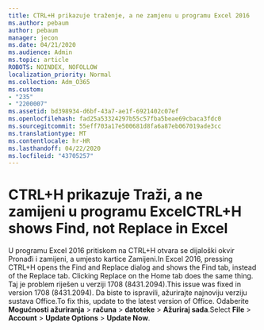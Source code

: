 ```yaml
---
title: CTRL+H prikazuje traženje, a ne zamjenu u programu Excel 2016
ms.author: pebaum
author: pebaum
manager: jecon
ms.date: 04/21/2020
ms.audience: Admin
ms.topic: article
ROBOTS: NOINDEX, NOFOLLOW
localization_priority: Normal
ms.collection: Adm_O365
ms.custom:
- "235"
- "2200007"
ms.assetid: bd398934-d6bf-43a7-ae1f-6921402c07ef
ms.openlocfilehash: fad25a53324297b55c57fba5beae69cbaca3fdc0
ms.sourcegitcommit: 55eff703a17e500681d8fa6a87eb067019ade3cc
ms.translationtype: MT
ms.contentlocale: hr-HR
ms.lasthandoff: 04/22/2020
ms.locfileid: "43705257"
---
```

# <a name="ctrlh-shows-find-not-replace-in-excel"></a><span data-ttu-id="3a44f-102">CTRL+H prikazuje Traži, a ne zamijeni u programu Excel</span><span class="sxs-lookup"><span data-stu-id="3a44f-102">CTRL+H shows Find, not Replace in Excel</span></span>

<span data-ttu-id="3a44f-103">U programu Excel 2016 pritiskom na CTRL+H otvara se dijaloški okvir Pronađi i zamijeni, a umjesto kartice Zamijeni.</span><span class="sxs-lookup"><span data-stu-id="3a44f-103">In Excel 2016, pressing CTRL+H opens the Find and Replace dialog and shows the Find tab, instead of the Replace tab. Clicking Replace on the Home tab does the same thing.</span></span> <span data-ttu-id="3a44f-104">Taj je problem riješen u verziji 1708 (8431.2094).</span><span class="sxs-lookup"><span data-stu-id="3a44f-104">This issue was fixed in version 1708 (8431.2094).</span></span> <span data-ttu-id="3a44f-105">Da biste to ispravili, ažurirajte najnoviju verziju sustava Office.</span><span class="sxs-lookup"><span data-stu-id="3a44f-105">To fix this, update to the latest version of Office.</span></span> <span data-ttu-id="3a44f-106">Odaberite **Mogućnosti ažuriranja** \> **računa** \> **datoteke** \> **Ažuriraj sada**.</span><span class="sxs-lookup"><span data-stu-id="3a44f-106">Select **File** \> **Account** \> **Update Options** \> **Update Now**.</span></span>
  